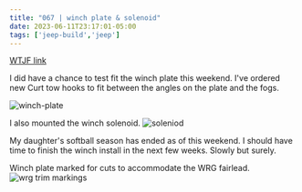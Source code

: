 ```yaml
---
title: "067 | winch plate & solenoid"
date: 2023-06-11T23:17:01-05:00
tags: ['jeep-build','jeep']
---
```

[WTJF link](https://wranglertjforum.com/threads/prndls-green-one.55717/post-1343289)

I did have a chance to test fit the winch plate this weekend. I've ordered new Curt tow hooks to fit between the angles on the plate and the fogs.

![winch-plate](../img/067_winch-plate.jpeg)

I also mounted the winch solenoid.
![soleniod](../img/067_winch-solenoid.jpeg)

My daughter's softball season has ended as of this weekend. I should have time to finish the winch install in the next few weeks. Slowly but surely.

Winch plate marked for cuts to accommodate the WRG fairlead.
![wrg trim markings](../img/067_wrg-trim.jpeg)